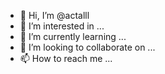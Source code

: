 - 👋 Hi, I’m @actalll
- 👀 I’m interested in ...
- 🌱 I’m currently learning ...
- 💞️ I’m looking to collaborate on ...
- 📫 How to reach me ...

<!---
actalll/actalll is a ✨ special ✨ repository because its `README.md` (this file) appears on your GitHub profile.
You can click the Preview link to take a look at your changes.
--->
